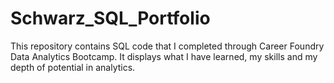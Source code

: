 # Schwarz_SQL_Portfolio
This repository contains SQL code that I completed through Career Foundry Data Analytics Bootcamp. It displays what I have learned, my skills and my depth of potential in analytics. 
